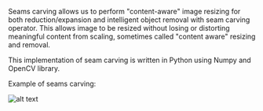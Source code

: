 Seams carving allows us to perform "content-aware" image resizing for both reduction/expansion and intelligent object removal with seam carving operator. This allows image to be resized without losing or distorting meaningful content from scaling, sometimes called "content aware" resizing and removal.

This implementation of seam carving is written in Python using Numpy and OpenCV library.

Example of seams carving:

![alt text](https://github.com/vivianhylee/seam-carving/raw/master/example/image05_video.gif
)

